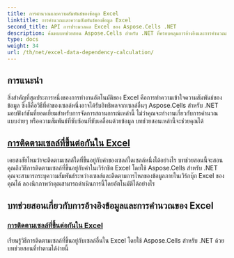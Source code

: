 ```yaml
---
title: การคำนวณและความสัมพันธ์ของข้อมูล Excel
linktitle: การคำนวณและความสัมพันธ์ของข้อมูล Excel
second_title: API การประมวลผล Excel ของ Aspose.Cells .NET
description: ค้นพบบทช่วยสอน Aspose.Cells สำหรับ .NET ที่ครอบคลุมการอ้างอิงและการคำนวณข้อมูลใน Excel รวมถึงการติดตามเซลล์ที่อ้างอิงกัน เพื่อเสริมทักษะการทำงานอัตโนมัติใน Excel ของคุณ
type: docs
weight: 34
url: /th/net/excel-data-dependency-calculation/
---
```


## การแนะนำ
สิ่งสำคัญที่สุดประการหนึ่งของการทำงานอัตโนมัติของ Excel คือการทำความเข้าใจความสัมพันธ์ของข้อมูล ซึ่งก็คือวิธีที่ค่าของเซลล์หนึ่งอาจได้รับอิทธิพลจากเซลล์อื่นๆ Aspose.Cells สำหรับ .NET มอบฟังก์ชันที่ยอดเยี่ยมสำหรับการจัดการสถานการณ์เหล่านี้ ไม่ว่าคุณจะทำงานเกี่ยวกับการคำนวณแบบง่ายๆ หรือความสัมพันธ์ที่ซับซ้อนที่ขับเคลื่อนด้วยข้อมูล บทช่วยสอนเหล่านี้จะช่วยคุณได้

## [การติดตามเซลล์ที่ขึ้นต่อกันใน Excel](./tracing-dependent-cells-in-excel/)

เคยสงสัยไหมว่าจะติดตามเซลล์ใดที่ขึ้นอยู่กับค่าของเซลล์ใดเซลล์หนึ่งได้อย่างไร บทช่วยสอนนี้จะสอนคุณถึงวิธีการติดตามเซลล์ที่ขึ้นอยู่กับค่าในเวิร์กชีต Excel โดยใช้ Aspose.Cells สำหรับ .NET คุณจะสามารถระบุความสัมพันธ์ระหว่างเซลล์และติดตามการไหลของข้อมูลภายในเวิร์กบุ๊ก Excel ของคุณได้ ลองนึกภาพว่าคุณสามารถดำเนินการนี้โดยอัตโนมัติได้อย่างไร

## บทช่วยสอนเกี่ยวกับการอ้างอิงข้อมูลและการคำนวณของ Excel
### [การติดตามเซลล์ที่ขึ้นต่อกันใน Excel](./tracing-dependent-cells-in-excel/)
เรียนรู้วิธีการติดตามเซลล์ที่ขึ้นอยู่กับเซลล์อื่นใน Excel โดยใช้ Aspose.Cells สำหรับ .NET ด้วยบทช่วยสอนที่ทำตามได้ง่ายนี้